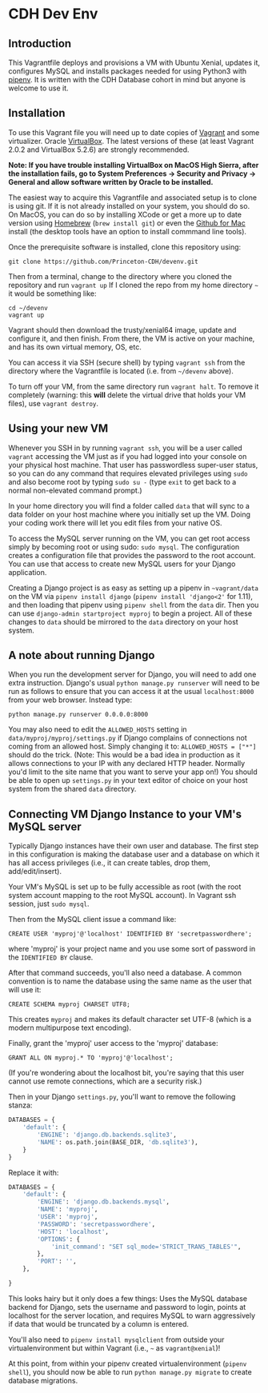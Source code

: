 # CDH Dev Env

## Introduction

This Vagrantfile deploys and provisions a VM with Ubuntu Xenial, updates it,
configures MySQL and installs packages needed for using Python3 with [pipenv](https://github.com/pypa/pipenv). It is written with the CDH Database cohort in mind
but anyone is welcome to use it.

## Installation

To use this Vagrant file you will need up to date copies of [Vagrant](https://www.vagrantup.com/downloads.html) and some virtualizer. Oracle
[VirtualBox](https://www.virtualbox.org/wiki/Downloads). The latest versions of these
(at least Vagrant 2.0.2 and VirtualBox 5.2.6) are strongly recommended.

**Note: If you have trouble installing VirtualBox on MacOS High Sierra, after the
installation fails, go to System Preferences -> Security and Privacy -> General and allow
software written by Oracle to be installed.**


The easiest way to acquire this Vagrantfile and associated setup is to clone is using git.
If it is not already installed on your system, you should do so. On MacOS, you can do so by
installing XCode or get a more up to date version using [Homebrew](https://brew.sh/)
(`brew install git`) or even the [Github for Mac](https://desktop.github.com/) install
(the desktop tools have an option to install commmand line tools).

Once the prerequisite software is installed, clone this repository using:

`git clone https://github.com/Princeton-CDH/devenv.git`

Then from a terminal, change to the directory where you cloned the repository and run `vagrant up`
If I cloned the repo from my home directory `~` it would be something like:

```
cd ~/devenv
vagrant up
```

Vagrant should then download the trusty/xenial64 image, update and configure it, and then
finish. From there, the VM is active on your machine, and has its own virtual memory, OS, etc.

You can access it via SSH (secure shell) by typing `vagrant ssh` from the directory where
the Vagrantfile is located (i.e. from `~/devenv` above).

To turn off your VM, from the same directory run `vagrant halt`. To remove it completely
(warning: this **will** delete the virtual drive that holds your VM files), use `vagrant destroy`.


## Using your new VM

Whenever you SSH in by running `vagrant ssh`, you will be a user called `vagrant` accessing the VM just as if you had logged into your console on your physical host machine.
That user has passwordless super-user status, so you can do any command that requires
elevated privileges using `sudo` and also become root by typing `sudo su -`
(type `exit` to get back to a normal non-elevated command prompt.)

In your home directory you will find a folder called `data` that will sync to a data folder
on your host machine where you initially set up the VM. Doing your coding work there will
let you edit files from your native OS.

To access the MySQL server running on the VM, you can get root access simply by becoming root
or using sudo: `sudo mysql`. The configuration creates a configuration file that provides
the password to the root account. You can use that access to create new MySQL users for your
Django application.

Creating a Django project is as easy as setting up a pipenv in `~vagrant/data` on the VM via
`pipenv install django` (`pipenv install 'django<2'` for 1.11), and then loading that pipenv
using `pipenv shell` from the `data` dir. Then you can use `django-admin startproject myproj` to
begin a project. All of these changes to `data` should be mirrored to the `data` directory on
your host system.

## A note about running Django

When you run the development server for Django, you will need to add one extra instruction.
Django's usual `python manage.py runserver` will need to be run as follows to ensure that you
can access it at the usual `localhost:8000` from your web browser. Instead type:

`python manage.py runserver 0.0.0.0:8000`

You may also need to edit the `ALLOWED_HOSTS` setting in `data/myproj/myproj/settings.py` if
Django complains of connections not coming from an allowed host. Simply changing it to:
`ALLOWED_HOSTS = ["*"]` should do the trick. (Note: This would be a bad idea in production
as it allows connections to your IP with any declared HTTP header. Normally you'd limit to the
site name that you want to serve your app on!) You should be able to open up `settings.py` in
your text editor of choice on your host system from the shared `data` directory.


## Connecting VM Django Instance to your VM's MySQL server
Typically Django instances have their own user and database. The first step in this configuration
is making the database user and a database on which it has all access privileges (i.e., it can
create tables, drop them, add/edit/insert).

Your VM's MySQL is set up to be fully accessible as root (with the root system account mapping
to the root MySQL account). In Vagrant ssh session, just `sudo mysql`.

Then from the MySQL client issue a command like:

`CREATE USER 'myproj'@'localhost' IDENTIFIED BY 'secretpasswordhere';`

where 'myproj' is your project name and you use some sort of password in the `IDENTIFIED BY` clause.

After that command succeeds, you'll also need a database. A common convention is to name the
database using the same name as the user that will use it:

`CREATE SCHEMA myproj CHARSET UTF8;`

This creates `myproj` and makes its default character set UTF-8 (which is a modern multipurpose text encoding).

Finally, grant the 'myproj' user access to the 'myproj' database:

`GRANT ALL ON myproj.* TO 'myproj'@'localhost';`

(If you're wondering about the localhost bit, you're saying that this user cannot use remote
connections, which are a security risk.)

Then in your Django `settings.py`, you'll want to remove the following stanza:

```python
DATABASES = {
    'default': {
        'ENGINE': 'django.db.backends.sqlite3',
        'NAME': os.path.join(BASE_DIR, 'db.sqlite3'),
    }
}
```

Replace it with:

```python
DATABASES = {
    'default': {
        'ENGINE': 'django.db.backends.mysql',
        'NAME': 'myproj',
        'USER': 'myproj',
        'PASSWORD': 'secretpasswordhere',
        'HOST': 'localhost',
        'OPTIONS': {
            'init_command': "SET sql_mode='STRICT_TRANS_TABLES'",
        },
        'PORT': '',
    },

}
```
This looks hairy but it only does a few things: Uses the MySQL database backend for Django,
sets the username and password to login, points at localhost for the server location, and
requires MySQL to warn aggressively if data that would be truncated by a column is entered.

You'll also need to `pipenv install mysqlclient` from outside your virtualenvironment
but within Vagrant (i.e., `~` as `vagrant@xenial`)!

At this point, from within your pipenv created virtualenvironment (`pipenv shell`), you should
now be able to run `python manage.py migrate` to create database migrations.
